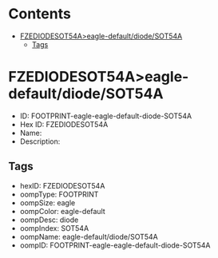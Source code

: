 



Contents
========

* [FZEDIODESOT54A>eagle-default/diode/SOT54A](#fzediodesot54aeagle-defaultdiodesot54a)
	* [Tags](#tags)

# FZEDIODESOT54A>eagle-default/diode/SOT54A

- ID: FOOTPRINT-eagle-eagle-default-diode-SOT54A
- Hex ID: FZEDIODESOT54A
- Name: 
- Description: 

## Tags

- hexID: FZEDIODESOT54A
- oompType: FOOTPRINT
- oompSize: eagle
- oompColor: eagle-default
- oompDesc: diode
- oompIndex: SOT54A
- oompName: eagle-default/diode/SOT54A
- oompID: FOOTPRINT-eagle-eagle-default-diode-SOT54A
